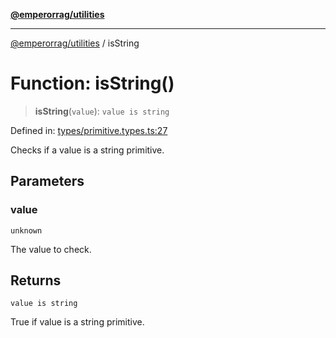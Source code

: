 [**@emperorrag/utilities**](../README.md)

***

[@emperorrag/utilities](../globals.md) / isString

# Function: isString()

> **isString**(`value`): `value is string`

Defined in: [types/primitive.types.ts:27](https://github.com/EmperorRAG/my-projects-monorepo/blob/e2bd1d08dbedaf6b4d2837cf58e4e4885a5e09fe/libs/utilities/src/lib/types/primitive.types.ts#L27)

Checks if a value is a string primitive.

## Parameters

### value

`unknown`

The value to check.

## Returns

`value is string`

True if value is a string primitive.

